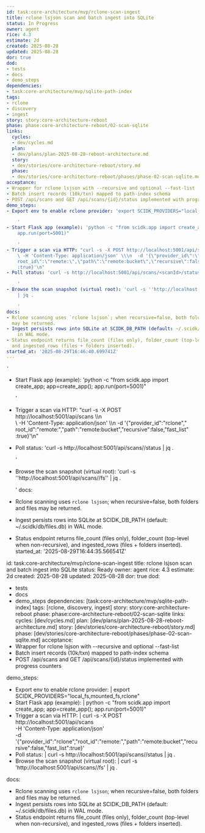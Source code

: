 ```yaml
---
id: task:core-architecture/mvp/rclone-scan-ingest
title: rclone lsjson scan and batch ingest into SQLite
status: In Progress
owner: agent
rice: 4.3
estimate: 2d
created: 2025-08-28
updated: 2025-08-28
dor: true
dod:
- tests
- docs
- demo_steps
dependencies:
- task:core-architecture/mvp/sqlite-path-index
tags:
- rclone
- discovery
- ingest
story: story:core-architecture-reboot
phase: phase:core-architecture-reboot/02-scan-sqlite
links:
  cycles:
  - dev/cycles.md
  plan:
  - dev/plans/plan-2025-08-28-reboot-architecture.md
  story:
  - dev/stories/core-architecture-reboot/story.md
  phase:
  - dev/stories/core-architecture-reboot/phases/phase-02-scan-sqlite.md
acceptance:
- Wrapper for rclone lsjson with --recursive and optional --fast-list
- Batch insert records (10k/txn) mapped to path-index schema
- POST /api/scans and GET /api/scans/{id}/status implemented with progress counters
demo_steps:
- Export env to enable rclone provider: 'export SCIDK_PROVIDERS="local_fs,mounted_fs,rclone"

    '
- Start Flask app (example): 'python -c "from scidk.app import create_app; app=create_app();
    app.run(port=5001)"

    '
- Trigger a scan via HTTP: "curl -s -X POST http://localhost:5001/api/scans \\\n \
    \ -H 'Content-Type: application/json' \\\n  -d '{\"provider_id\":\"rclone\",\"\
    root_id\":\"remote:\",\"path\":\"remote:bucket\",\"recursive\":false,\"fast_list\"\
    :true}'\n"
- Poll status: 'curl -s http://localhost:5001/api/scans/<scanId>/status | jq .

    '
- Browse the scan snapshot (virtual root): 'curl -s ''http://localhost:5001/api/scans/<scanId>/fs''
    | jq .

    '
docs:
- Rclone scanning uses `rclone lsjson`; when recursive=false, both folders and files
  may be returned.
- Ingest persists rows into SQLite at SCIDK_DB_PATH (default: ~/.scidk/db/files.db)
    in WAL mode.
- Status endpoint returns file_count (files only), folder_count (top-level when non-recursive),
  and ingested_rows (files + folders inserted).
started_at: '2025-08-29T16:46:40.699741Z'
---
```

    '
- Start Flask app (example): 'python -c "from scidk.app import create_app; app=create_app();
    app.run(port=5001)"

    '
- Trigger a scan via HTTP: "curl -s -X POST http://localhost:5001/api/scans \\\n \
    \ -H 'Content-Type: application/json' \\\n  -d '{\"provider_id\":\"rclone\",\"\
    root_id\":\"remote:\",\"path\":\"remote:bucket\",\"recursive\":false,\"fast_list\"\
    :true}'\n"
- Poll status: 'curl -s http://localhost:5001/api/scans/<scanId>/status | jq .

    '
- Browse the scan snapshot (virtual root): 'curl -s ''http://localhost:5001/api/scans/<scanId>/fs''
    | jq .

    '
docs:
- Rclone scanning uses `rclone lsjson`; when recursive=false, both folders and files
  may be returned.
- Ingest persists rows into SQLite at SCIDK_DB_PATH (default: ~/.scidk/db/files.db)
    in WAL mode.
- Status endpoint returns file_count (files only), folder_count (top-level when non-recursive),
  and ingested_rows (files + folders inserted).
started_at: '2025-08-29T16:44:35.566541Z'

id: task:core-architecture/mvp/rclone-scan-ingest
title: rclone lsjson scan and batch ingest into SQLite
status: Ready
owner: agent
rice: 4.3
estimate: 2d
created: 2025-08-28
updated: 2025-08-28
dor: true
dod:
  - tests
  - docs
  - demo_steps
dependencies: [task:core-architecture/mvp/sqlite-path-index]
tags: [rclone, discovery, ingest]
story: story:core-architecture-reboot
phase: phase:core-architecture-reboot/02-scan-sqlite
links:
  cycles: [dev/cycles.md]
  plan: [dev/plans/plan-2025-08-28-reboot-architecture.md]
  story: [dev/stories/core-architecture-reboot/story.md]
  phase: [dev/stories/core-architecture-reboot/phases/phase-02-scan-sqlite.md]
acceptance:
  - Wrapper for rclone lsjson with --recursive and optional --fast-list
  - Batch insert records (10k/txn) mapped to path-index schema
  - POST /api/scans and GET /api/scans/{id}/status implemented with progress counters

demo_steps:
  - Export env to enable rclone provider: |
      export SCIDK_PROVIDERS="local_fs,mounted_fs,rclone"
  - Start Flask app (example): |
      python -c "from scidk.app import create_app; app=create_app(); app.run(port=5001)"
  - Trigger a scan via HTTP: |
      curl -s -X POST http://localhost:5001/api/scans \
        -H 'Content-Type: application/json' \
        -d '{"provider_id":"rclone","root_id":"remote:","path":"remote:bucket","recursive":false,"fast_list":true}'
  - Poll status: |
      curl -s http://localhost:5001/api/scans/<scanId>/status | jq .
  - Browse the scan snapshot (virtual root): |
      curl -s 'http://localhost:5001/api/scans/<scanId>/fs' | jq .

docs:
  - Rclone scanning uses `rclone lsjson`; when recursive=false, both folders and files may be returned.
  - Ingest persists rows into SQLite at SCIDK_DB_PATH (default: ~/.scidk/db/files.db) in WAL mode.
  - Status endpoint returns file_count (files only), folder_count (top-level when non-recursive), and ingested_rows (files + folders inserted).